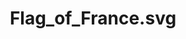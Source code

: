 ---
title: "Flag_of_France.svg"
bookmark: "https://commons.wikimedia.org/wiki/File:Flag_of_France.svg"
country: France
license: Public Domain
picture: "/assets/wikimedia-flags-countries/Flag_of_France.svg"
related: France - Wikipedia
type: picture
permalink: /wikimedia/Flag_of_France.svg/
tags:
  - Flag
  - France
  - SVG
---